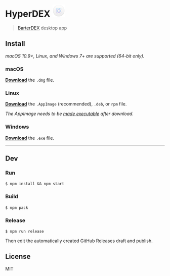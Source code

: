 # HyperDEX <img src="app/static/icon.png" width="40">

> [BarterDEX](https://barterdex.supernet.org) desktop app


## Install

*macOS 10.9+, Linux, and Windows 7+ are supported (64-bit only).*

### macOS

[**Download**](https://github.com/lukechilds/hyperdex/releases/latest) the `.dmg` file.

### Linux

[**Download**](https://github.com/lukechilds/hyperdex/releases/latest) the `.AppImage` (recommended), `.deb`, or `rpm` file.

*The AppImage needs to be [made executable](http://discourse.appimage.org/t/how-to-make-an-appimage-executable/80) after download.*

### Windows

[**Download**](https://github.com/lukechilds/hyperdex/releases/latest) the `.exe` file.


---


## Dev

### Run

```
$ npm install && npm start
```

### Build

```
$ npm pack
```

### Release

```
$ npm run release
```

Then edit the automatically created GitHub Releases draft and publish.


## License

MIT
